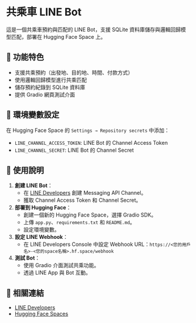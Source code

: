 # 共乘車 LINE Bot

這是一個共乘車預約與匹配的 LINE Bot，支援 SQLite 資料庫儲存與邏輯回歸模型匹配，部署在 Hugging Face Space 上。

## 🚀 功能特色
- 支援共乘預約（出發地、目的地、時間、付款方式）
- 使用邏輯回歸模型進行共乘匹配
- 儲存預約紀錄到 SQLite 資料庫
- 提供 Gradio 網頁測試介面

## 🔧 環境變數設定
在 Hugging Face Space 的 `Settings → Repository secrets` 中添加：
- `LINE_CHANNEL_ACCESS_TOKEN`: LINE Bot 的 Channel Access Token
- `LINE_CHANNEL_SECRET`: LINE Bot 的 Channel Secret

## 📝 使用說明
1. **創建 LINE Bot**：
   - 在 [LINE Developers](https://developers.line.biz/) 創建 Messaging API Channel。
   - 獲取 Channel Access Token 和 Channel Secret。
2. **部署到 Hugging Face**：
   - 創建一個新的 Hugging Face Space，選擇 Gradio SDK。
   - 上傳 `app.py`、`requirements.txt` 和 `README.md`。
   - 設定環境變數。
3. **設定 LINE Webhook**：
   - 在 LINE Developers Console 中設定 Webhook URL：`https://<您的用戶名>-<您的space名稱>.hf.space/webhook`
4. **測試 Bot**：
   - 使用 Gradio 介面測試共乘功能。
   - 透過 LINE App 與 Bot 互動。

## 🔗 相關連結
- [LINE Developers](https://developers.line.biz/)
- [Hugging Face Spaces](https://huggingface.co/spaces)
